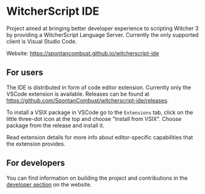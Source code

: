 # WitcherScript IDE

Project aimed at bringing better developer experience to scripting Witcher 3 by providing a WitcherScript Language Server.
Currently the only supported client is Visual Studio Code.

Website: <https://spontancombust.github.io/witcherscript-ide>


## For users
The IDE is distributed in form of code editor extension. Currently only the VSCode extension is available.
Releases can be found at <https://github.com/SpontanCombust/witcherscript-ide/releases>.

To install a VSIX package in VSCode go to the `Extensions` tab, click on the little three-dot icon at the top and choose "Install from VSIX". Choose package from the release and install it. 

Read extension details for more info about editor-specific capabilities that the extension provides.


## For developers

You can find information on building the project and contributions in the [developer section](https://spontancombust.github.io/witcherscript-ide/dev-manual) on the website.